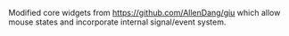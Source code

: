 Modified core widgets from https://github.com/AllenDang/giu which 
allow mouse states and incorporate internal signal/event system.